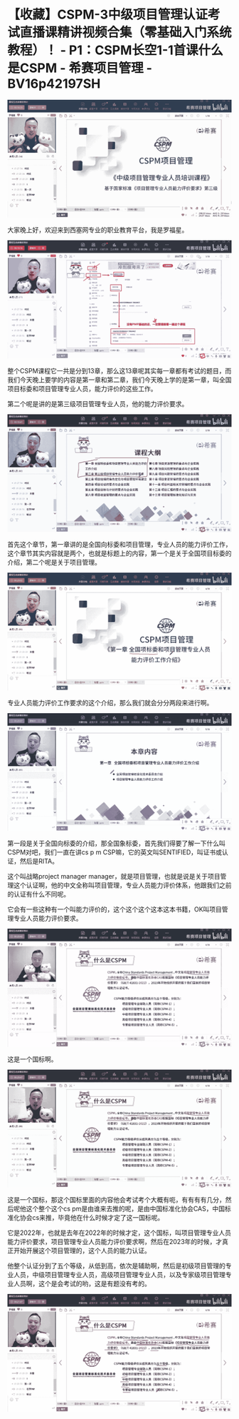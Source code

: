 # 【收藏】CSPM-3中级项目管理认证考试直播课精讲视频合集（零基础入门系统教程）！ - P1：CSPM长空1-1首课什么是CSPM - 希赛项目管理 - BV16p42197SH

![](img/92f4e1cfa01b058edd16ec3c127d7d70_0.png)

大家晚上好，欢迎来到西塞网专业的职业教育平台，我是罗福星。

![](img/92f4e1cfa01b058edd16ec3c127d7d70_2.png)

整个CSPM课程它一共是分到13章，那么这13章呢其实每一章都有考试的题目，而我们今天晚上要学的内容是第一章和第二章，我们今天晚上学的是第一章，叫全国项目标委和项目管理专业人员，能力评价的这些工作。

第二个呢是讲的是第三级项目管理专业人员，他的能力评价要求。

![](img/92f4e1cfa01b058edd16ec3c127d7d70_4.png)

首先这个章节，第一章讲的是全国向标委和项目管理，专业人员的能力评价工作，这个章节其实内容就是两个，也就是标题上的内容，第一个是关于全国项目标委的介绍，第二个呢是关于项目管理。



![](img/92f4e1cfa01b058edd16ec3c127d7d70_6.png)

专业人员能力评价工作要求的这个介绍，那么我们就会分分两段来进行啊。

![](img/92f4e1cfa01b058edd16ec3c127d7d70_8.png)

第一段是关于全国向标委的介绍，那全国象标委，首先我们得要了解一下什么叫CSPM对吧，我们一直在讲cs p m CSP嘛，它的英文叫SENTIFIED，叫证书或认证，然后是RITA。

这个叫战略project manager manager，就是项目管理，也就是说是关于项目管理这个认证啊，他的中文全称叫项目管理，专业人员能力评价体系，他跟我们之前的认证有什么不同呢。

它会有一些这种有一个叫能力评价的，这个这个这个这本这本书籍，OK叫项目管理专业人员能力评价要求。

![](img/92f4e1cfa01b058edd16ec3c127d7d70_10.png)

这是一个国标啊。

![](img/92f4e1cfa01b058edd16ec3c127d7d70_12.png)

这是一个国标，那这个国标里面的内容他会考试考个大概有呃，有有有有几分，然后呢他这个整个这个cs pm是由谁来去推的呢，是由中国标准化协会CAS，中国标准化协会cs来推，毕竟他在什么时候才定了这一国标呢。

它是2022年，也就是去年在2022年的时候才定，这个国标，叫项目管理专业人员能力评价要求，项目管理专业人员能力评价要求啊，然后在2023年的时候，才真正开始开展这个项目管理的，这个人员的能力认证。

他整个认证分到了五个等级，从低到高，依次是辅助啊，然后是初级项目管理的专业人员，中级项目管理专业人员，高级项目管理专业人员，以及专家级项目管理专业人员啊，这个是会考试的哟，这是有题没有考的。



![](img/92f4e1cfa01b058edd16ec3c127d7d70_14.png)